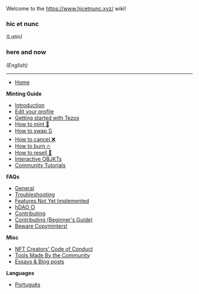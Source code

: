 Welcome to the https://www.hicetnunc.xyz/ wiki!

### **hic et nunc** 
_(Latin)_

### **here and now**
_(English)_


***

* [Home](https://github.com/hicetnunc2000/hicetnunc/wiki)

**Minting Guide**
* [Introduction](https://github.com/hicetnunc2000/hicetnunc/wiki/Introduction)
* [Edit your profile](https://github.com/hicetnunc2000/hicetnunc/wiki/Edit-your-profile)
* [Getting started with Tezos](https://github.com/hicetnunc2000/hicetnunc/wiki/Getting-Started-with-Tezos)
* [How to mint 🌿](https://github.com/hicetnunc2000/hicetnunc/wiki/How-to-mint-🌿)
* [How to swap 🔃](https://github.com/hicetnunc2000/hicetnunc/wiki/How-to-swap-🔃)
* [How to cancel ❌](https://github.com/hicetnunc2000/hicetnunc/wiki/How-to-cancel-❌)
* [How to burn 🔥](https://github.com/hicetnunc2000/hicetnunc/wiki/How-to-burn-🔥)
* [How to resell 🏪](https://github.com/hicetnunc2000/hicetnunc/wiki/How-to-resell-🏪)
* [Interactive OBJKTs](https://github.com/hicetnunc2000/hicetnunc/wiki/Interactive-OBJKTs)
* [Community Tutorials](https://github.com/hicetnunc2000/hicetnunc/wiki/Community-tutorials)

**FAQs**

* [General](https://github.com/hicetnunc2000/hicetnunc/wiki/General)
* [Troubleshooting](https://github.com/hicetnunc2000/hicetnunc/wiki/Troubleshooting)
* [Features Not Yet Implemented](https://github.com/hicetnunc2000/hicetnunc/wiki/Features-not-yet-implemented)
* [hDAO ○](https://github.com/hicetnunc2000/hicetnunc/wiki/hDAO)
* [Contributing](https://github.com/hicetnunc2000/hicetnunc/wiki/Contributing)
* [Contributing (Beginner's Guide)](https://github.com/hicetnunc2000/hicetnunc/wiki/Contributing-Beginners-Guide)
* [Beware Copyminters!](https://github.com/hicetnunc2000/hicetnunc/wiki/Beware-copyminters!)

**Misc**
* [NFT Creators' Code of Conduct](https://github.com/hicetnunc2000/hicetnunc/wiki/NFT-Creators-Code-of-Conduct)
* [Tools Made By the Community](https://github.com/hicetnunc2000/hicetnunc/wiki/Tools-made-by-the-community)
* [Essays & Blog posts](https://github.com/hicetnunc2000/hicetnunc/wiki/Essays-blogs)

**Languages**
* [Português](https://github.com/hicetnunc2000/hicetnunc/wiki/pt:Home)
